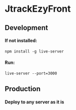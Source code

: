 # JtrackEzyFront

## Development
#### If not installed:
    npm install -g live-server
#### Run:
    live-server --port=3000

## Production
#### Deploy to any server as it is
